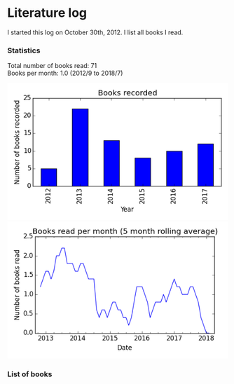 # Literature log

I started this log on October 30th, 2012. I list all books I read.

### Statistics
Total number of books read: 71  
Books per month: 1.0 (2012/9 to 2018/7)

![Books recorded by year](book_recorded.png)
![Books read per month](book_read.png)

### List of books
